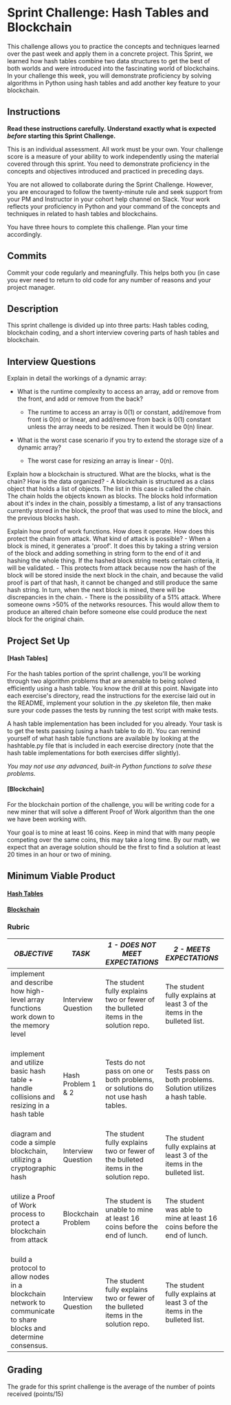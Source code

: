 # Sprint Challenge: Hash Tables and Blockchain

This challenge allows you to practice the concepts and techniques learned over the past week and apply them in a concrete project. This Sprint, we learned how hash tables combine two data structures to get the best of both worlds and were introduced into the fascinating world of blockchains. In your challenge this week, you will demonstrate proficiency by solving algorithms in Python using hash tables and add another key feature to your blockchain.

## Instructions

**Read these instructions carefully. Understand exactly what is expected _before_ starting this Sprint Challenge.**

This is an individual assessment. All work must be your own. Your challenge score is a measure of your ability to work independently using the material covered through this sprint. You need to demonstrate proficiency in the concepts and objectives introduced and practiced in preceding days.

You are not allowed to collaborate during the Sprint Challenge. However, you are encouraged to follow the twenty-minute rule and seek support from your PM and Instructor in your cohort help channel on Slack. Your work reflects your proficiency in Python and your command of the concepts and techniques in related to hash tables and blockchains.

You have three hours to complete this challenge. Plan your time accordingly.

## Commits

Commit your code regularly and meaningfully. This helps both you (in case you ever need to return to old code for any number of reasons and your project manager.

## Description

This sprint challenge is divided up into three parts:  Hash tables coding, blockchain coding, and a short interview covering parts of hash tables and blockchain.

## Interview Questions

Explain in detail the workings of a dynamic array:
* What is the runtime complexity to access an array, add or remove from the front, and add or remove from the back?
    - The runtime to access an array is 0(1) or constant, add/remove from front is 0(n) or linear, and add/remove from back is 0(1) constant unless the array needs to be resized. Then it would be  0(n) linear.

* What is the worst case scenario if you try to extend the storage size of a dynamic array?
    - The worst case for resizing an array is linear - 0(n).

Explain how a blockchain is structured. What are the blocks, what is the chain? How is the data organized?
    - A blockchain is structured as a class object that holds a list of objects. The list in this case is called the chain. The chain holds the objects known as blocks. The blocks hold information about it's index in the chain, possibly a timestamp, a list of any transactions currently stored in the block, the proof that was used to mine the block, and the previous blocks hash.
 
Explain how proof of work functions. How does it operate. How does this protect the chain from attack. What kind of attack is possible?
    - When a block is mined, it generates a 'proof'. It does this by taking a string version of the block and adding something in string form to the end of it and hashing the whole thing.  If the hashed block string meets certain criteria, it will be validated.
    - This protects from attack because now the hash of the block will be stored inside the next block in the chain, and because the valid proof is part of that hash, it cannot be changed and still produce the same hash string. In turn, when the next block is mined, there will be discrepancies in the chain.
    - There is the possibility of a 51% attack. Where someone owns >50% of the networks resources. This would allow them to produce an altered chain before someone else could produce the next block for the original chain.

## Project Set Up

#### [Hash Tables]

For the hash tables portion of the sprint challenge, you'll be working through two algorithm problems that are amenable to being solved efficiently using a hash table. You know the drill at this point. Navigate into each exercise's directory, read the instructions for the exercise laid out in the README, implement your solution in the .py skeleton file, then make sure your code passes the tests by running the test script with make tests.

A hash table implementation has been included for you already. Your task is to get the tests passing (using a hash table to do it). You can remind yourself of what hash table functions are available by looking at the hashtable.py file that is included in each exercise directory (note that the hash table implementations for both exercises differ slightly).

*You may not use any advanced, built-in Python functions to solve these problems.*

#### [Blockchain]

For the blockchain portion of the challenge, you will be writing code for a new miner that will solve a different Proof of Work algorithm than the one we have been working with.

Your goal is to mine at least 16 coins.  Keep in mind that with many people competing over the same coins, this may take a long time.  By our math, we expect that an average solution should be the first to find a solution at least 20 times in an hour or two of mining.  

## Minimum Viable Product

#### [Hash Tables](https://github.com/LambdaSchool/Sprint-Challenge--Hash-BC/tree/master/hashtables)

#### [Blockchain](https://github.com/LambdaSchool/Sprint-Challenge--Hash-BC/tree/master/blockchain)


### Rubric

| *OBJECTIVE*                                                                                                     | *TASK*             | *1 - DOES NOT MEET EXPECTATIONS*                                                                                            | *2 - MEETS EXPECTATIONS*                                                                                                       | *3 - EXCEEDS EXPECTATIONS                                                                                                                             |
|-----------------------------------------------------------------------------------------------------------------|--------------------|-----------------------------------------------------------------------------------------------------------------------------|--------------------------------------------------------------------------------------------------------------------------------|-------------------------------------------------------------------------------------------------------------------------------------------------------|
| implement and describe how high-level array functions work down to the memory level                             | Interview Question | The student fully explains two or fewer of the bulleted items in the solution repo\. | The student fully explains at least 3 of the items in the bulleted list\.                                | The student fully explains 4 or more items from the bulleted list\.           |
| implement and utilize basic hash table + handle collisions and resizing in a hash table                         | Hash Problem 1 & 2 | Tests do not pass on one or both problems, or solutions do not use hash tables.                                             | Tests pass on both problems.  Solution utilizes a hash table.                                                                  | Tests pass on on both problems with solutions utilizing hash tables, linear runtime complexity, no flake8 complaints.                                 |
| diagram and code a simple blockchain, utilizing a cryptographic hash                                            | Interview Question | The student fully explains two or fewer of the bulleted items in the solution repo\. | The student fully explains at least 3 of the items in the bulleted list\.                                | The student fully explains 4 or more items from the bulleted list\.           |
| utilize a Proof of Work process to protect a blockchain from attack                                             | Blockchain Problem | The student is unable to mine at least 16 coins before the end of lunch.                                                               | The student was able to mine at least 16 coins before the end of lunch.                                                                   | The student presented a unique solution that was able to mine more than 1000 coins before the end of lunch.                                            |
| build a protocol to allow nodes in a blockchain network to communicate to share blocks and determine consensus. | Interview Question | The student fully explains two or fewer of the bulleted items in the solution repo\. | The student fully explains at least 3 of the items in the bulleted list\.                                | The student fully explains 4 or more items from the bulleted list\.           |

## Grading
The grade for this sprint challenge is the average of the number of points received (points/15)
